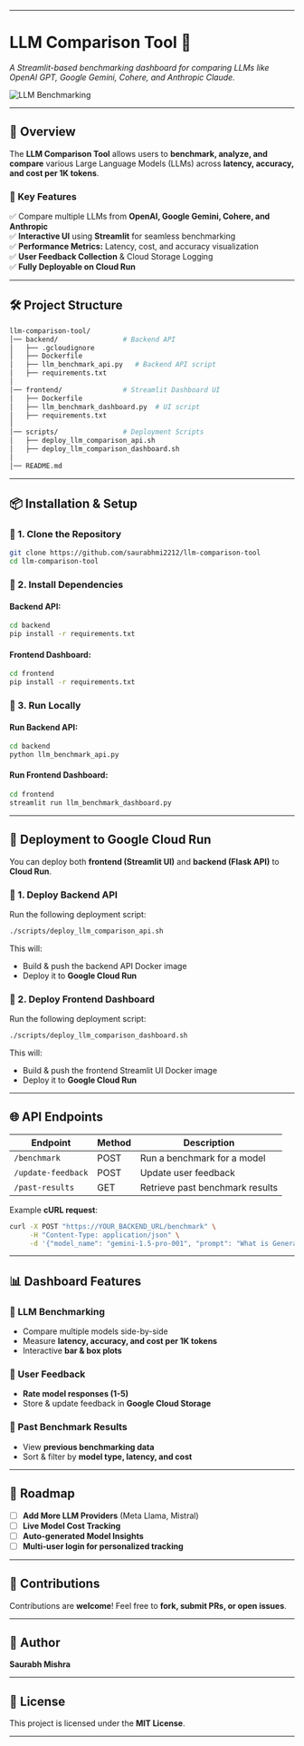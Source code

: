 
---

# **LLM Comparison Tool 🚀**  

*A Streamlit-based benchmarking dashboard for comparing LLMs like OpenAI GPT, Google Gemini, Cohere, and Anthropic Claude.*

![LLM Benchmarking](https://raw.githubusercontent.com/jitu028/llm-comparison-tool/main/assets/banner.png) 

---

## **📌 Overview**  

The **LLM Comparison Tool** allows users to **benchmark, analyze, and compare** various Large Language Models (LLMs) across **latency, accuracy, and cost per 1K tokens**.  

### **🎯 Key Features** 

✅ Compare multiple LLMs from **OpenAI, Google Gemini, Cohere, and Anthropic**  
✅ **Interactive UI** using **Streamlit** for seamless benchmarking  
✅ **Performance Metrics:** Latency, cost, and accuracy visualization  
✅ **User Feedback Collection** & Cloud Storage Logging  
✅ **Fully Deployable on Cloud Run**  

---

## **🛠️ Project Structure**  
```bash
llm-comparison-tool/
│── backend/                # Backend API
│   ├── .gcloudignore
│   ├── Dockerfile
│   ├── llm_benchmark_api.py   # Backend API script
│   ├── requirements.txt
│
│── frontend/               # Streamlit Dashboard UI
│   ├── Dockerfile
│   ├── llm_benchmark_dashboard.py  # UI script
│   ├── requirements.txt
│
│── scripts/                # Deployment Scripts
│   ├── deploy_llm_comparison_api.sh
│   ├── deploy_llm_comparison_dashboard.sh
│
│── README.md
```

---

## **📦 Installation & Setup**  

### **🔹 1. Clone the Repository**
```bash
git clone https://github.com/saurabhmi2212/llm-comparison-tool
cd llm-comparison-tool
```

### **🔹 2. Install Dependencies**
#### Backend API:
```bash
cd backend
pip install -r requirements.txt
```
#### Frontend Dashboard:
```bash
cd frontend
pip install -r requirements.txt
```

### **🔹 3. Run Locally**
#### Run Backend API:
```bash
cd backend
python llm_benchmark_api.py
```
#### Run Frontend Dashboard:
```bash
cd frontend
streamlit run llm_benchmark_dashboard.py
```

---

## **🚀 Deployment to Google Cloud Run**
You can deploy both **frontend (Streamlit UI)** and **backend (Flask API)** to **Cloud Run**.

### **🔹 1. Deploy Backend API**
Run the following deployment script:
```bash
./scripts/deploy_llm_comparison_api.sh
```
This will:
- Build & push the backend API Docker image
- Deploy it to **Google Cloud Run**

### **🔹 2. Deploy Frontend Dashboard**
Run the following deployment script:
```bash
./scripts/deploy_llm_comparison_dashboard.sh
```
This will:
- Build & push the frontend Streamlit UI Docker image
- Deploy it to **Google Cloud Run**

---

## **🌐 API Endpoints**
| Endpoint              | Method | Description |
|----------------------|--------|-------------|
| `/benchmark`         | POST   | Run a benchmark for a model |
| `/update-feedback`   | POST   | Update user feedback |
| `/past-results`      | GET    | Retrieve past benchmark results |

Example **cURL request**:
```bash
curl -X POST "https://YOUR_BACKEND_URL/benchmark" \
     -H "Content-Type: application/json" \
     -d '{"model_name": "gemini-1.5-pro-001", "prompt": "What is Generative AI?"}'
```

---

## **📊 Dashboard Features**
### **🔹 LLM Benchmarking**
- Compare multiple models side-by-side  
- Measure **latency, accuracy, and cost per 1K tokens**  
- Interactive **bar & box plots**  

### **🔹 User Feedback**
- **Rate model responses (1-5)**  
- Store & update feedback in **Google Cloud Storage**  

### **🔹 Past Benchmark Results**
- View **previous benchmarking data**  
- Sort & filter by **model type, latency, and cost**  

---

## **📜 Roadmap**

- [ ] **Add More LLM Providers** (Meta Llama, Mistral)  
- [ ] **Live Model Cost Tracking**  
- [ ] **Auto-generated Model Insights**  
- [ ] **Multi-user login for personalized tracking**  

---

## **📩 Contributions**

Contributions are **welcome**! Feel free to **fork, submit PRs, or open issues**.

---

## **👤 Author**

 **Saurabh Mishra**

---

## **📄 License**
This project is licensed under the **MIT License**.

---
